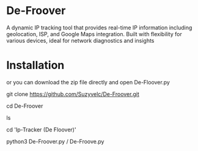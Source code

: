 # De-Froover
A dynamic IP tracking tool that provides real-time IP information including geolocation, ISP, and Google Maps integration. Built with flexibility for various devices, ideal for network diagnostics and insights

# Installation
or you can download the zip file directly and open De-Floover.py

git clone https://github.com/Suzyvelc/De-Froover.git

cd De-Froover

ls

cd 'Ip-Tracker (De Floover)'

python3 De-Froover.py / De-Froove.py
